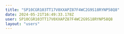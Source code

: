 ```yaml
---
title: "SP10CGR103TT17V0XXAPZ87F4WC2G9S18RYNP58Q8"
date: 2024-05-21T16:49:33.178Z
user: SP10CGR103TT17V0XXAPZ87F4WC2G9S18RYNP58Q8
layout: "users"
---
```

    